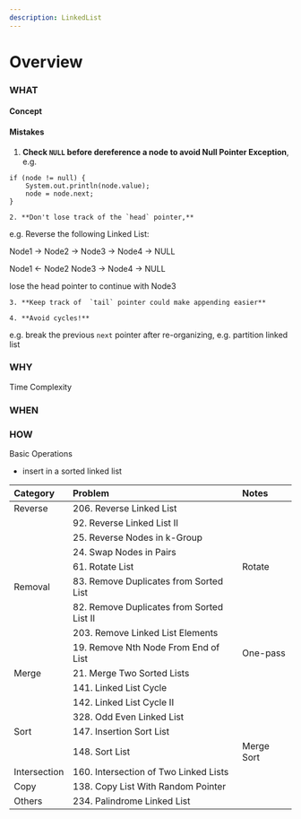 ```yaml
---
description: LinkedList
---
```


# Overview

### WHAT

#### Concept

#### Mistakes

1. **Check `NULL` before dereference a node to avoid Null Pointer Exception**, e.g.

```text
if (node != null) {
    System.out.println(node.value);
    node = node.next;
}
```

    2. **Don't lose track of the `head` pointer,**

e.g. Reverse the following Linked List:

Node1 -&gt; Node2 -&gt; Node3 -&gt; Node4 -&gt; NULL

Node1 &lt;- Node2      Node3 -&gt; Node4 -&gt; NULL

lose the head pointer to continue with Node3

    3. **Keep track of  `tail` pointer could make appending easier**

    4. **Avoid cycles!**

e.g. break the previous `next` pointer after re-organizing, e.g. partition linked list

### WHY

Time Complexity

### WHEN

### HOW

Basic Operations

* insert in a sorted linked list



| Category | Problem | Notes |
| :--- | :--- | :--- |
| Reverse | 206. Reverse Linked List |  |
|  | 92. Reverse Linked List II |  |
|  | 25. Reverse Nodes in k-Group |  |
|  | 24. Swap Nodes in Pairs |  |
|  | 61. Rotate List | Rotate |
| Removal | 83. Remove Duplicates from Sorted List |  |
|  | 82. Remove Duplicates from Sorted List II |  |
|  | 203. Remove Linked List Elements |  |
|  | 19. Remove Nth Node From End of List | One-pass |
| Merge | 21. Merge Two Sorted Lists |  |
|  | 141. Linked List Cycle |  |
|  | 142. Linked List Cycle II |  |
|  | 328. Odd Even Linked List |  |
| Sort | 147. Insertion Sort List |  |
|  | 148. Sort List | Merge Sort |
| Intersection | 160. Intersection of Two Linked Lists |  |
| Copy | 138. Copy List With Random Pointer |  |
| Others | 234. Palindrome Linked List |  |

